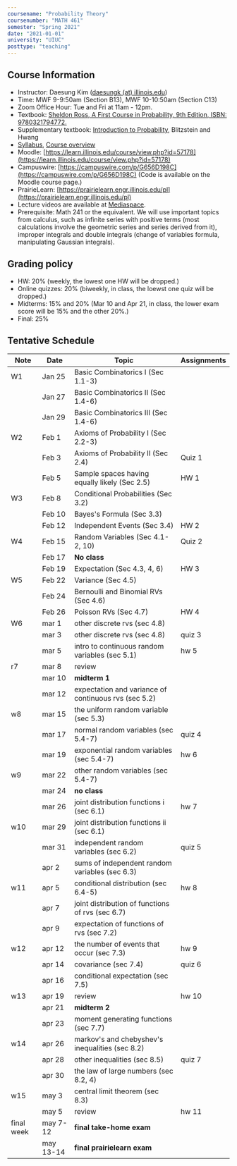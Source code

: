 ```yaml
---
coursename: "Probability Theory"
coursenumber: "MATH 461"
semester: "Spring 2021"
date: "2021-01-01"
university: "UIUC"
posttype: "teaching"
---
```


## Course Information

- Instructor: Daesung Kim ([daesungk (at) illinois.edu](mailto:daesungk@illinois.edu))
- Time: MWF 9-9:50am (Section B13), MWF 10-10:50am (Section C13)
- Zoom Office Hour: Tue and Fri at 11am - 12pm.
- Textbook: [Sheldon Ross, A First Course in Probability, 9th Edition, ISBN: 9780321794772.](https://www.amazon.com/First-Course-Probability-9th/dp/032179477X)
- Supplementary textbook: [Introduction to Probability](http://probabilitybook.net), Blitzstein and Hwang
- [Syllabus](math461-s21-syllabus.pdf), [Course overview](math461-s21-overview.pdf) 
- Moodle: [https://learn.illinois.edu/course/view.php?id=57178](https://learn.illinois.edu/course/view.php?id=57178) 
- Campuswire: [https://campuswire.com/p/G656D198C](https://campuswire.com/p/G656D198C) (Code is available on the Moodle course page.)
- PrairieLearn: [https://prairielearn.engr.illinois.edu/pl](https://prairielearn.engr.illinois.edu/pl)
- Lecture videos are available at [Mediaspace](https://mediaspace.illinois.edu/channel/MATH+461%3A+Probability+Theory+Spring+2021/197286143).
- Prerequisite: Math 241 or the equivalent. We will use important topics from calculus, such as infinite series with positive terms (most calculations involve the geometric series and series derived from it), improper integrals and double integrals (change of variables formula, manipulating Gaussian integrals).

## Grading policy
- HW: 20% (weekly, the lowest one HW will be dropped.)
- Online quizzes: 20% (biweekly, in class, the loewst one quiz will be dropped.)
- Midterms: 15% and 20% (Mar 10 and Apr 21, in class, the lower exam score will be 15% and the other 20%.)
- Final: 25%

## Tentative Schedule 
| Note       | Date      | Topic                                                | Assignments |
| ---        | ---       | ---                                                  | ---         |
| W1         | Jan 25    | Basic Combinatorics I (Sec 1.1-3)                    |             |
|            | Jan 27    | Basic Combinatorics II (Sec 1.4-6)                   |             |
|            | Jan 29    | Basic Combinatorics III (Sec 1.4-6)                  |             |
| W2         | Feb 1     | Axioms of Probability I (Sec 2.2-3)                  |             |
|            | Feb 3     | Axioms of Probability II (Sec 2.4)                   | Quiz 1      |
|            | Feb 5     | Sample spaces having equally likely (Sec 2.5)        | HW 1        |
| W3         | Feb 8     | Conditional Probabilities (Sec 3.2)                  |             |
|            | Feb 10    | Bayes's Formula (Sec 3.3)                            |             |
|            | Feb 12    | Independent Events (Sec 3.4)                         | HW 2        |
| W4         | Feb 15    | Random Variables (Sec 4.1-2, 10)                     | Quiz 2      |
|            | Feb 17    | **No class**                                         |             |
|            | Feb 19    | Expectation (Sec 4.3, 4, 6)                          | HW 3        |
| W5         | Feb 22    | Variance (Sec 4.5)                                   |             |
|            | Feb 24    | Bernoulli and Binomial RVs (Sec 4.6)                 |             |
|            | Feb 26    | Poisson RVs (Sec 4.7)                                | HW 4        |
| W6         | mar 1     | other discrete rvs (sec 4.8)                         |             |
|            | mar 3     | other discrete rvs (sec 4.8)                         | quiz 3      |
|            | mar 5     | intro to continuous random variables (sec 5.1)       | hw 5        |
| r7         | mar 8     | review                                               |             |
|            | mar 10    | **midterm 1**                                        |             |
|            | mar 12    | expectation and variance of continuous rvs (sec 5.2) |             |
| w8         | mar 15    | the uniform random variable (sec 5.3)                |             |
|            | mar 17    | normal random variables (sec 5.4-7)                  | quiz 4      |
|            | mar 19    | exponential random variables (sec 5.4-7)             | hw 6        |
| w9         | mar 22    | other random variables (sec 5.4-7)                   |             |
|            | mar 24    | **no class**                                         |             |
|            | mar 26    | joint distribution functions i (sec 6.1)             | hw 7        |
| w10        | mar 29    | joint distribution functions ii (sec 6.1)            |             |
|            | mar 31    | independent random variables (sec 6.2)               | quiz 5      |
|            | apr 2     | sums of independent random variables (sec 6.3)       |             |
| w11        | apr 5     | conditional distribution (sec 6.4-5)                 | hw 8        |
|            | apr 7     | joint distribution of functions of rvs (sec 6.7)     |             |
|            | apr 9     | expectation of functions of rvs (sec 7.2)            |             |
| w12        | apr 12    | the number of events that occur (sec 7.3)            | hw 9        |
|            | apr 14    | covariance (sec 7.4)                                 | quiz 6      |
|            | apr 16    | conditional expectation (sec 7.5)                    |             |
| w13        | apr 19    | review                                               | hw 10       |
|            | apr 21    | **midterm 2**                                        |             |
|            | apr 23    | moment generating functions (sec 7.7)                |             |
| w14        | apr 26    | markov's and chebyshev's inequalities (sec 8.2)      |             |
|            | apr 28    | other inequalities (sec 8.5)                         | quiz 7      |
|            | apr 30    | the law of large numbers (sec 8.2, 4)                |             |
| w15        | may 3     | central limit theorem (sec 8.3)                      |             |
|            | may 5     | review                                               | hw 11       |
| final week | may 7-12  | **final take-home exam**                             |             |
|            | may 13-14 | **final prairielearn exam**                          |             |


